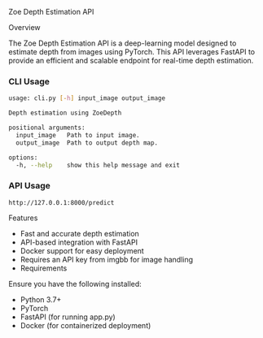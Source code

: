 Zoe Depth Estimation API

Overview

The Zoe Depth Estimation API is a deep-learning model designed to estimate depth from images using PyTorch. This API leverages FastAPI to provide an efficient and scalable endpoint for real-time depth estimation.

### CLI Usage

```bash
usage: cli.py [-h] input_image output_image

Depth estimation using ZoeDepth

positional arguments:
  input_image   Path to input image.
  output_image  Path to output depth map.

options:
  -h, --help    show this help message and exit     
```


### API Usage
```
http://127.0.0.1:8000/predict
```

Features
- Fast and accurate depth estimation
- API-based integration with FastAPI
- Docker support for easy deployment
- Requires an API key from imgbb for image handling
- Requirements

Ensure you have the following installed:
- Python 3.7+
- PyTorch
- FastAPI (for running app.py)
- Docker (for containerized deployment)